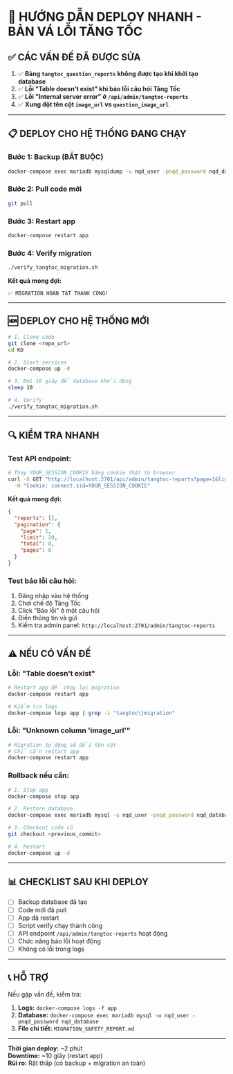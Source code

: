 # 🚀 HƯỚNG DẪN DEPLOY NHANH - BẢN VÁ LỖI TĂNG TỐC

## ✅ CÁC VẤN ĐỀ ĐÃ ĐƯỢC SỬA

1. ✅ **Bảng `tangtoc_question_reports` không được tạo khi khởi tạo database**
2. ✅ **Lỗi "Table doesn't exist" khi báo lỗi câu hỏi Tăng Tốc**
3. ✅ **Lỗi "Internal server error" ở `/api/admin/tangtoc-reports`**
4. ✅ **Xung đột tên cột `image_url` vs `question_image_url`**

---

## 📋 DEPLOY CHO HỆ THỐNG ĐANG CHẠY

### **Bước 1: Backup (BẮT BUỘC)**
```bash
docker-compose exec mariadb mysqldump -u nqd_user -pnqd_password nqd_database > backup_$(date +%Y%m%d_%H%M%S).sql
```

### **Bước 2: Pull code mới**
```bash
git pull
```

### **Bước 3: Restart app**
```bash
docker-compose restart app
```

### **Bước 4: Verify migration**
```bash
./verify_tangtoc_migration.sh
```

**Kết quả mong đợi:**
```
✅ MIGRATION HOÀN TẤT THÀNH CÔNG!
```

---

## 🆕 DEPLOY CHO HỆ THỐNG MỚI

```bash
# 1. Clone code
git clone <repo_url>
cd KD

# 2. Start services
docker-compose up -d

# 3. Đợi 10 giây để database khởi động
sleep 10

# 4. Verify
./verify_tangtoc_migration.sh
```

---

## 🔍 KIỂM TRA NHANH

### **Test API endpoint:**
```bash
# Thay YOUR_SESSION_COOKIE bằng cookie thật từ browser
curl -X GET "http://localhost:2701/api/admin/tangtoc-reports?page=1&limit=20" \
  -H "Cookie: connect.sid=YOUR_SESSION_COOKIE"
```

**Kết quả mong đợi:**
```json
{
  "reports": [],
  "pagination": {
    "page": 1,
    "limit": 20,
    "total": 0,
    "pages": 0
  }
}
```

### **Test báo lỗi câu hỏi:**
1. Đăng nhập vào hệ thống
2. Chơi chế độ Tăng Tốc
3. Click "Báo lỗi" ở một câu hỏi
4. Điền thông tin và gửi
5. Kiểm tra admin panel: `http://localhost:2701/admin/tangtoc-reports`

---

## ⚠️ NẾU CÓ VẤN ĐỀ

### **Lỗi: "Table doesn't exist"**
```bash
# Restart app để chạy lại migration
docker-compose restart app

# Kiểm tra logs
docker-compose logs app | grep -i "tangtoc\|migration"
```

### **Lỗi: "Unknown column 'image_url'"**
```bash
# Migration tự động sẽ đổi tên cột
# Chỉ cần restart app
docker-compose restart app
```

### **Rollback nếu cần:**
```bash
# 1. Stop app
docker-compose stop app

# 2. Restore database
docker-compose exec mariadb mysql -u nqd_user -pnqd_password nqd_database < backup_YYYYMMDD_HHMMSS.sql

# 3. Checkout code cũ
git checkout <previous_commit>

# 4. Restart
docker-compose up -d
```

---

## 📊 CHECKLIST SAU KHI DEPLOY

- [ ] Backup database đã tạo
- [ ] Code mới đã pull
- [ ] App đã restart
- [ ] Script verify chạy thành công
- [ ] API endpoint `/api/admin/tangtoc-reports` hoạt động
- [ ] Chức năng báo lỗi hoạt động
- [ ] Không có lỗi trong logs

---

## 📞 HỖ TRỢ

Nếu gặp vấn đề, kiểm tra:
1. **Logs:** `docker-compose logs -f app`
2. **Database:** `docker-compose exec mariadb mysql -u nqd_user -pnqd_password nqd_database`
3. **File chi tiết:** `MIGRATION_SAFETY_REPORT.md`

---

**Thời gian deploy:** ~2 phút  
**Downtime:** ~10 giây (restart app)  
**Rủi ro:** Rất thấp (có backup + migration an toàn)

